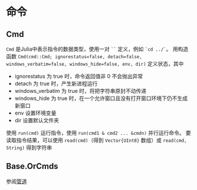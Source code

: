 # 命令
## Cmd
`Cmd` 是Julia中表示指令的数据类型，使用一对 ``` `` ``` 定义，例如 `` `cd ../` ``。
用构造函数 `Cmd(cmd::Cmd; ignorestatus=false, detach=false, windows_verbatim=false, windows_hide=false, env, dir)` 定义状态，其中
* ignorestatus 为 true 时，命令返回值非 0 不会抛出异常
* detach 为 true 时，产生新进程运行
* windows_verbatim 为 true 时，将把字符串原封不动传递
* windows_hide 为 true 时，在一个允许窗口且没有打开窗口环境下仍不生成新窗口
* env 设置环境变量
* dir 设置默认文件夹

使用 `run(cmd)` 运行指令，使用 `run(cmd1 & cmd2 ... &cmdn)` 并行运行命令。
要读取指令结果，可以使用 `read(cmd)`（得到 `Vector{UInt8}` 数组）或 `read(cmd, String)` 得到字符串

## Base.OrCmds
参阅[管道](io.md#管道)
